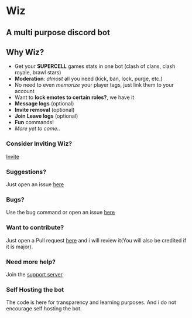 # Wiz
## A multi purpose discord bot

## Why Wiz?

* Get your **SUPERCELL** games stats in one bot (clash of clans, clash royale, brawl stars)
* **Moderation**: *almost* all you need (kick, ban, lock, purge, etc.)
* No need to even *memorize* your player tags, just link them to your account
* Want to **lock emotes to certain roles?**, we have it
* **Message logs** (optional)
* **Invite removal** (optional)
* **Join Leave logs** (optional)
* **Fun** commands!
* *More yet to come..*


### Consider Inviting Wiz?
[Invite](invitelinkhere)

### Suggestions?
Just open an issue [here](githuburihere)

### Bugs?
Use the bug command or open an issue [here](githuburihere)

### Want to contribute?
Just open a Pull request [here](githuburihere) and i will review it(You will also be credited if it is major).

### Need more help?
Join the [support server](supportserverhere)

### Self Hosting the bot
The code is here for transparency and learning purposes. And i do not encourage self hosting the bot.